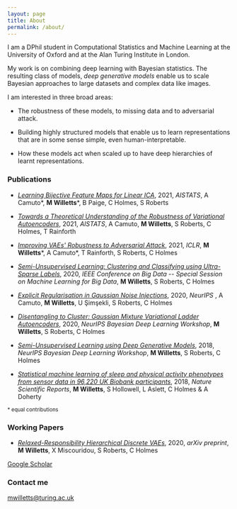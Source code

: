 ```yaml
---
layout: page
title: About
permalink: /about/
---
```


I am a DPhil student in Computational Statistics and Machine Learning at the University of Oxford and at the Alan Turing Institute in London. 

My work is on combining deep learning with Bayesian statistics. The resulting class of models, _deep generative models_ enable us to scale Bayesian approaches to large datasets and complex data like images.

I am interested in three broad areas:

- The robustness of these models, to missing data and to adversarial attack.

- Building highly structured models that enable us to learn representations that are in some sense simple, even human-interpretable. 

- How these models act when scaled up to have deep hierarchies of learnt representations.

### Publications

- [_Learning Bijective Feature Maps for Linear ICA_](https://arxiv.org/abs/2002.07766), 2021, _AISTATS_, A Camuto\*, **M Willetts**\*, B Paige, C Holmes, S Roberts

- [_Towards a Theoretical Understanding of the Robustness of Variational Autoencoders_](https://arxiv.org/pdf/2007.07365), 2021, _AISTATS_, A Camuto, **M Willetts**, S Roberts, C Holmes, T Rainforth

- [_Improving VAEs' Robustness to Adversarial Attack_](https://arxiv.org/abs/1906.00230), 2021, _ICLR_, **M Willetts**\*, A Camuto\*, T Rainforth, S Roberts, C Holmes 

- [_Semi-Unsupervised Learning: Clustering and Classifying using Ultra-Sparse Labels_](https://arxiv.org/abs/1901.08560), 2020, _IEEE Conference on Big Data -- Special Session on Machine Learning for Big Data_, **M Willetts**, S Roberts, C Holmes

- [_Explicit Regularisation in Gaussian Noise Injections_](https://papers.nips.cc/paper/2020/hash/c16a5320fa475530d9583c34fd356ef5-Abstract.html), 2020, _NeurIPS_ , A Camuto, **M Willetts**, U Şimşekli, S Roberts, C Holmes

- [_Disentangling to Cluster: Gaussian Mixture Variational Ladder Autoencoders_](https://arxiv.org/abs/1909.11501), 2020, _NeurIPS Bayesian Deep Learning Workshop_, **M Willetts**, S Roberts, C Holmes

- [_Semi-Unsupervised Learning using Deep Generative Models_](https://www.oxford-man.ox.ac.uk/wp-content/uploads/2020/03/Semi-supervised-Learning-with-Deep-Generative-Models.pdf), 2018, _NeurIPS Bayesian Deep Learning Workshop_, **M Willetts**, S Roberts, C Holmes

- [_Statistical machine learning of sleep and physical activity phenotypes from sensor data in 96,220 UK Biobank participants_](https://www.nature.com/articles/s41598-018-26174-1), 2018, _Nature Scientific Reports_, **M Willetts**, S Hollowell, L Aslett, C Holmes & A Doherty

<sup>\* equal contributions</sup>

### Working Papers

- [_Relaxed-Responsibility Hierarchical Discrete VAEs_](https://arxiv.org/abs/2007.07307), 2020, _arXiv preprint_, **M Willetts**, X Miscouridou, S Roberts, C Holmes 


[Google Scholar](https://scholar.google.com/citations?user=cuy1270AAAAJ&hl)

### Contact me

[mwilletts@turing.ac.uk](mwilletts@turing.ac.uk)

